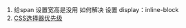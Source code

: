 1. 给span 设置宽高是没用 如何解决
  设置 display：inline-block
2. [CSS选择器优先级](https://juejin.cn/post/6844903709772611592)